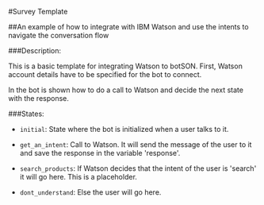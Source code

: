 #Survey Template

##An example of how to integrate with IBM Watson and use the intents to navigate the conversation flow

###Description:

This is a basic template for integrating Watson to botSON. First, Watson account details have to be specified for the
bot to connect.
 
In the bot is shown how to do a call to Watson and decide the next state with the response.

###States:

- `initial`: State where the bot is initialized when a user talks to it.

- `get_an_intent`: Call to Watson. It will send the message of the user to it and save the response in the variable 
'response'.

- `search_products`: If Watson decides that the intent of the user is 'search' it will go here. This is a placeholder.

- `dont_understand`: Else the user will go here.
